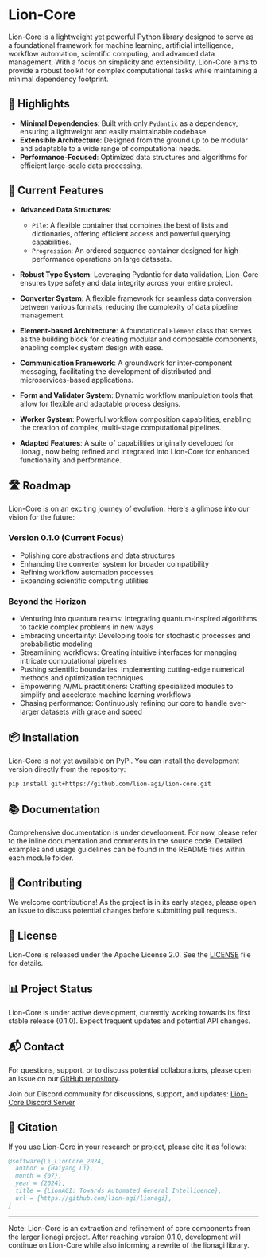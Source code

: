 # Lion-Core

Lion-Core is a lightweight yet powerful Python library designed to serve as a foundational framework for machine learning, artificial intelligence, workflow automation, scientific computing, and advanced data management. With a focus on simplicity and extensibility, Lion-Core aims to provide a robust toolkit for complex computational tasks while maintaining a minimal dependency footprint.

## 🌟 Highlights

- **Minimal Dependencies**: Built with only `Pydantic` as a dependency, ensuring a lightweight and easily maintainable codebase.
- **Extensible Architecture**: Designed from the ground up to be modular and adaptable to a wide range of computational needs.
- **Performance-Focused**: Optimized data structures and algorithms for efficient large-scale data processing.

## 🚀 Current Features

- **Advanced Data Structures**: 
  - `Pile`: A flexible container that combines the best of lists and dictionaries, offering efficient access and powerful querying capabilities.
  - `Progression`: An ordered sequence container designed for high-performance operations on large datasets.

- **Robust Type System**: Leveraging Pydantic for data validation, Lion-Core ensures type safety and data integrity across your entire project.

- **Converter System**: A flexible framework for seamless data conversion between various formats, reducing the complexity of data pipeline management.

- **Element-based Architecture**: A foundational `Element` class that serves as the building block for creating modular and composable components, enabling complex system design with ease.

- **Communication Framework**: A groundwork for inter-component messaging, facilitating the development of distributed and microservices-based applications.

- **Form and Validator System**: Dynamic workflow manipulation tools that allow for flexible and adaptable process designs.

- **Worker System**: Powerful workflow composition capabilities, enabling the creation of complex, multi-stage computational pipelines.

- **Adapted Features**: A suite of capabilities originally developed for lionagi, now being refined and integrated into Lion-Core for enhanced functionality and performance.

## 🛣️ Roadmap

Lion-Core is on an exciting journey of evolution. Here's a glimpse into our vision for the future:

### Version 0.1.0 (Current Focus)
- Polishing core abstractions and data structures
- Enhancing the converter system for broader compatibility
- Refining workflow automation processes
- Expanding scientific computing utilities

### Beyond the Horizon
- Venturing into quantum realms: Integrating quantum-inspired algorithms to tackle complex problems in new ways
- Embracing uncertainty: Developing tools for stochastic processes and probabilistic modeling
- Streamlining workflows: Creating intuitive interfaces for managing intricate computational pipelines
- Pushing scientific boundaries: Implementing cutting-edge numerical methods and optimization techniques
- Empowering AI/ML practitioners: Crafting specialized modules to simplify and accelerate machine learning workflows
- Chasing performance: Continuously refining our core to handle ever-larger datasets with grace and speed

## 📦 Installation

Lion-Core is not yet available on PyPI. You can install the development version directly from the repository:

```bash
pip install git+https://github.com/lion-agi/lion-core.git
```

## 📚 Documentation

Comprehensive documentation is under development. For now, please refer to the inline documentation and comments in the source code. Detailed examples and usage guidelines can be found in the README files within each module folder.

## 🤝 Contributing

We welcome contributions! As the project is in its early stages, please open an issue to discuss potential changes before submitting pull requests.

## 📄 License

Lion-Core is released under the Apache License 2.0. See the [LICENSE](LICENSE) file for details.

## 📊 Project Status

Lion-Core is under active development, currently working towards its first stable release (0.1.0). Expect frequent updates and potential API changes.

## 📬 Contact

For questions, support, or to discuss potential collaborations, please open an issue on our [GitHub repository](https://github.com/lion-agi/lion-core/issues).

Join our Discord community for discussions, support, and updates: [Lion-Core Discord Server](https://discord.gg/JDj9ENhUE8)

## 📝 Citation

If you use Lion-Core in your research or project, please cite it as follows:

```bibtex
@software{Li_LionCore_2024,
  author = {Haiyang Li},
  month = {07},
  year = {2024},
  title = {LionAGI: Towards Automated General Intelligence},
  url = {https://github.com/lion-agi/lionagi},
}
```

---

Note: Lion-Core is an extraction and refinement of core components from the larger lionagi project. After reaching version 0.1.0, development will continue on Lion-Core while also informing a rewrite of the lionagi library.
